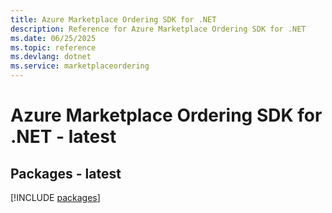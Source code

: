 ```yaml
---
title: Azure Marketplace Ordering SDK for .NET
description: Reference for Azure Marketplace Ordering SDK for .NET
ms.date: 06/25/2025
ms.topic: reference
ms.devlang: dotnet
ms.service: marketplaceordering
---
```

# Azure Marketplace Ordering SDK for .NET - latest
## Packages - latest
[!INCLUDE [packages](marketplace-ordering-index.md)]